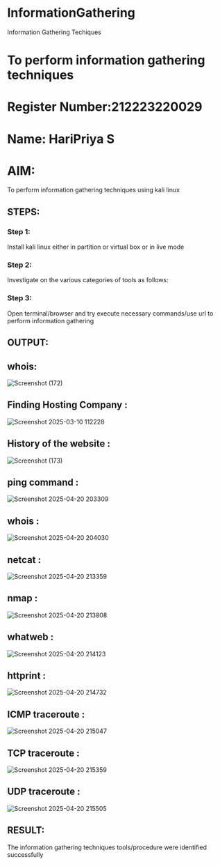 # InformationGathering
Information Gathering Techiques

# To perform information gathering techniques
# Register Number:212223220029
# Name: HariPriya S

# AIM:

To perform information gathering techniques using kali linux 

## STEPS:

### Step 1:

Install kali linux either in partition or virtual box or in live mode

### Step 2:

Investigate on the various categories of tools as follows:

### Step 3:
Open terminal/browser and try execute necessary commands/use url to perform information gathering


## OUTPUT:


## whois:
![Screenshot (172)](https://github.com/user-attachments/assets/780f183f-0f64-46b3-bc46-24666e271d00)




## Finding Hosting Company :
![Screenshot 2025-03-10 112228](https://github.com/user-attachments/assets/e69f18f9-1028-4fdf-a34b-2482e52e2f99)






## History of the website :
![Screenshot (173)](https://github.com/user-attachments/assets/9827e268-2ba1-46cb-b9bc-2acde4702656)




## ping command :
![Screenshot 2025-04-20 203309](https://github.com/user-attachments/assets/78b4f596-9aad-47d5-8049-46a119e17105)






## whois :
![Screenshot 2025-04-20 204030](https://github.com/user-attachments/assets/0c61266e-d110-44a3-ae99-2fb63347e7e6)







## netcat :
![Screenshot 2025-04-20 213359](https://github.com/user-attachments/assets/b833e790-0330-4c94-b624-cd4488e9a1e7)








## nmap :
![Screenshot 2025-04-20 213808](https://github.com/user-attachments/assets/e731dbcf-e99d-4a0c-9057-8494b08bd8d5)





## whatweb :
![Screenshot 2025-04-20 214123](https://github.com/user-attachments/assets/d7f42ee3-4fb7-4c7f-9d37-6a29ff6032e2)






## httprint :
![Screenshot 2025-04-20 214732](https://github.com/user-attachments/assets/0a04cc21-0272-401f-9351-c850a7743b66)





## ICMP traceroute :
![Screenshot 2025-04-20 215047](https://github.com/user-attachments/assets/0cbd947b-6688-4eaf-9aba-7d1471af3006)









## TCP traceroute :
![Screenshot 2025-04-20 215359](https://github.com/user-attachments/assets/cc6e0c5e-7296-4379-b3a7-29b12ad5c529)





## UDP traceroute :
![Screenshot 2025-04-20 215505](https://github.com/user-attachments/assets/60c1a3a3-6b8e-46a4-9640-004677d83da1)







## RESULT:
The information gathering techniques tools/procedure were  identified successfully
